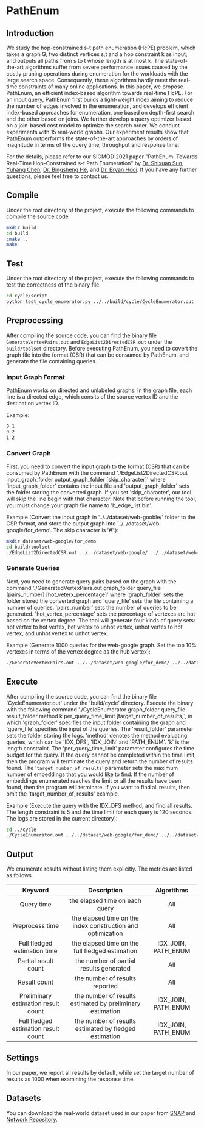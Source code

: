 # PathEnum
## Introduction

We study the hop-constrained s-t path enumeration (HcPE) problem, which takes a graph G, two distinct vertices s,t and a hop constraint k as input, and outputs all paths from s to t whose length is at most k. The state-of-the-art algorithms suffer from severe performance issues caused by the costly pruning operations during enumeration for the workloads with the large search space. Consequently, these algorithms hardly meet the real-time constraints of many online applications. In this paper, we propose PathEnum, an efficient index-based algorithm towards real-time HcPE. For an input query, PathEnum first builds a light-weight index aiming to reduce the number of edges involved in the enumeration, and develops efficient index-based approaches for enumeration, one based on depth-first search and the other based on joins. We further develop a query optimizer based on a join-based cost model to optimize the search order. We conduct experiments with 15 real-world graphs. Our experiment results show that PathEnum outperforms the state-of-the-art approaches by orders of magnitude in terms of the query time, throughput and response time.

For the details, please refer to our SIGMOD'2021 paper
"PathEnum: Towards Real-Time Hop-Constrained s-t Path Enumeration"
by [Dr. Shixuan Sun](https://shixuansun.github.io/), [Yuhang Chen](https://alexcyh7.github.io/),
[Dr. Bingsheng He](https://www.comp.nus.edu.sg/~hebs/), and [Dr. Bryan Hooi](https://bhooi.github.io/).
If you have any further questions, please feel free to contact us.


## Compile
Under the root directory of the project, execute the following commands to compile the source code 

```zsh
mkdir build
cd build
cmake ..
make
```

## Test
Under the root directory of the project, execute the following commands to test the correctness of the binary file.

```zsh
cd cycle/script
python test_cycle_enumerator.py ../../build/cycle/CycleEnumerator.out
```

## Preprocessing
After compiling the source code, you can find the binary file `GenerateVertexPairs.out` and `EdgeList2DirectedCSR.out` under the `build/toolset` directory. Before executing PathEnum, you need to covert the graph file into the format (CSR) that can be consumed by PathEnum, and generate the file containing queries.

### Input Graph Format

PathEnum works on directed and unlabeled graphs.
In the graph file, each line is a directed edge, which consits of the source vertex ID and the destination vertex ID.
    
Example:
    
```zsh
0 1
0 2
1 2
```

### Convert Graph
First, you need to convert the input graph to the format (CSR) that can be consumed by PathEnum with the command './EdgeList2DirectedCSR.out input_graph_folder output_graph_folder [skip_character]' where 'input_graph_folder' contains the input file and 'output_graph_folder' sets
the folder storing the converted graph. If you set 'skip_character', our tool will skip the line begin with that character. Note that before running the tool, you must change your graph file name to 'b_edge_list.bin'.

Example (Convert the input graph in '../../dataset/web-gooble/' folder to the CSR format, and store the output graph into '../../dataset/web-google/for_demo'. The skip character is '#'.):

```zsh
mkdir dataset/web-google/for_demo
cd build/toolset
./EdgeList2DirectedCSR.out ../../dataset/web-google/ ../../dataset/web-google/for_demo/ #
```

### Generate Queries

Next, you need to generate query pairs based on the graph with the command
'./GeneratedVertexPairs.out graph_folder query_file [pairs_number] [hot_veterx_percentage]' where 'graph_folder' sets the folder stored the converted graph and 'query_file' sets the file containing a number of queries. 'pairs_number' sets the number of queries to be generated. 'hot_vertex_percentage' sets the percentage of vertexes are hot based on the vertex degree. The tool will generate four kinds of query sets:
hot vertex to hot vertex, hot vretex to unhot vertex, unhot vertex to hot vertex, and unhot vertex to unhot vertex.

Example (Generate 1000 queries for the web-google graph. Set the top 10% vertexes in terms of the vertex degree as the hub vertex):

```zsh
./GenerateVertexPairs.out ../../dataset/web-google/for_demo/ ../../dataset/web-google/for_demo/ 1000 0.1
```
## Execute
After compiling the source code, you can find the binary file 'CycleEnumerator.out'
under the 'build/cycle' directory. Execute the binary with the following
command './CycleEnumerator graph_folder query_file result_folder method k per_query_time_limit [target_number_of_results]',
in which 'graph_folder' specifies the input folder containing the graph and 'query_file' specifies the
input of the queries. The 'result_folder' parameter sets the folder storing the logs. 'method' denotes the method evaluating queries, which can be 'IDX_DFS', 'IDX_JOIN' and 'PATH_ENUM'. 'k' is the length constraint. The 'per_query_time_limit' parameter configures the
time budget for the query. If the query cannot be completed within the time limit,
then the program will terminate the query and return the number of results found. The '`target_number_of_results`' parameter sets the maximum number of
embeddings that you would like to find. If the number of embeddings enumerated
reaches the limit or all the results have been found, then the program will terminate. If you want to find all results, then omit the 'target_number_of_results' example. 

Example (Execute the query with the IDX_DFS method, and find all results.
The length constraint is 5 and the time limit for each query is 120 seconds. The logs are stored in the current directory):

```zsh
cd ../cycle
./CycleEnumerator.out ../../dataset/web-google/for_demo/ ../../dataset/web-google/for_demo/hot2hot_pairs.bin ./ "IDX_DFS" 5 120
```

## Output
We enumerate results without listing them explicitly. The metrics are listed as follows.

|Keyword                               | Description                                                 | Algorithms                     |
| :----------------------------------: | :---------------------------------------------------------: | :----------------------------: |
| Query time                           | the elapsed time on each query                              | All                            |
| Preprocess time                      | the elapsed time on the index construction and optimization | All                            |
| Full fledged estimation time         | the elapsed time on the full fledged estimation             | IDX_JOIN, PATH_ENUM            |
| Partial result count                 | the number of partial results generated                     | All                            |
| Result count                         | the number of results reported                              | All                            |
| Preliminary estimation result count  | the number of results estimated by preliminary estimation   | IDX_JOIN, PATH_ENUM            |
| Full fledged estimation result count | the number of results estimated by fledged estimation       | IDX_JOIN, PATH_ENUM            |


## Settings

In our paper, we report all results by default, while set the target number of results as 1000 when examining the response time.

## Datasets

You can download the real-world dataset used in our paper from [SNAP](http://snap.stanford.edu/data/) and [Network Repository](http://networkrepository.com/networks.php).
